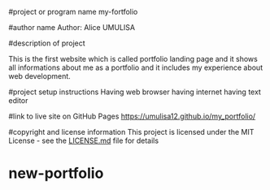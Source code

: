  

#project or program name
my-fortfolio

#author name
Author: Alice UMULISA

#description of project

This is the first website which is called portfolio landing page and it shows
all informations about me as a portfolio and it includes my experience about web 
development.

#project setup instructions
Having web browser
having internet
having text editor

#link to live site on GitHub Pages
 https://umulisa12.github.io/my_portfolio/

#copyright and license information
This project is licensed under the MIT License - see the [LICENSE.md](LICENSE.md) file for details
# new-portfolio
